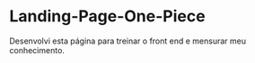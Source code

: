 # Landing-Page-One-Piece
Desenvolvi esta página para treinar o front end e mensurar meu conhecimento.

